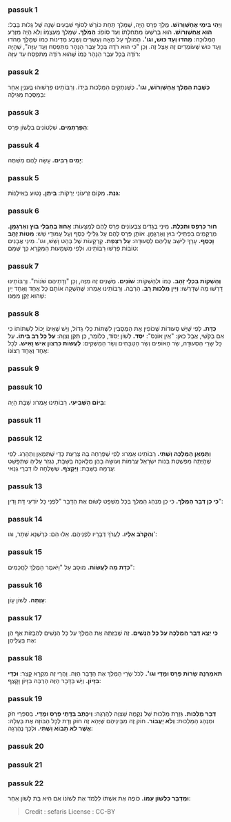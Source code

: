 
### passuk 1
<b>וַיְהִי בִּימֵי אֲחַשְׁוֵרוֹשׁ.</b> מֶלֶךְ פָּרַס הָיָה, שֶׁמָּלַךְ תַּחַת כּוֹרֶשׁ לְסוֹף שִׁבְעִים שָׁנָה שֶׁל גָּלוּת בָּבֶל: 
<b>הוּא אֲחַשְׁוֵרוֹשׁ.</b> הוּא בְרִשְׁעוֹ מִתְּחִלָּתוֹ וְעַד סוֹפוֹ:
<b>הַמֹּלֵךְ.</b> שֶׁמָּלַךְ מֵעַצְמוֹ וְלֹא הָיָה מִזֶּרַע הַמְּלוּכָה:
<b>מֵהֹדּוּ וְעַד כּוּשׁ, וגו'.</b> הַמּוֹלֵךְ עַל מֵאָה וְעֶשְׂרִים וְשֶׁבַע מְדִינוֹת כְּמוֹ שֶׁמָּלַךְ מֵהֹדוּ וְעַד כּוּשׁ שֶׁעוֹמְדִים זֶה אֵצֶל זֶה. וְכֵן "כִּי הוּא רֹדֶה בְּכָל עֵבֶר הַנָּהָר מִתִּפְסַח וְעַד עַזָּה", שֶׁהָיָה רוֹדֶה בְּכָל עֵבֶר הַנָּהָר כְּמוֹ שֶׁהוּא רוֹדֶה מִתִּפְסַח עַד עַזָּה: 

### passuk 2
<b>כְּשֶׁבֶת הַמֶּלֶךְ אֲחַשְׁוֵרוֹשׁ, וגו'.</b> כְּשֶׁנִּתְקַיֵּם הַמַּלְכוּת בְּיָדוֹ. וְרַבּוֹתֵינוּ פֵּרְשׁוּהוּ בְּעִנְיָן אַחֵר בְּמַסֶּכֶת מְגִילָּה:

### passuk 3
<b>הַפַּרְתְּמִים.</b> שִׁלְטוֹנִים בִּלְשׁוֹן פָּרַס:

### passuk 4
<b>יָמִים רַבִּים.</b> עָשָׂה לָהֶם מִשְׁתֶּה:

### passuk 5
<b>גִּנַּת.</b> מְקוֹם זֵרְעוֹנֵי יְרָקוֹת:
<b>בִּיתַן.</b> נָטוּעַ בְּאִילָנוֹת:

### passuk 6
<b>חוּר כַּרְפַּס וּתְכֵלֶת.</b> מִינֵי בְגָדִים צִבְעוֹנִים פֵּרַס לָהֶם לְמַצָּעוֹת:
<b>אָחוּז בְּחַבְלֵי בוּץ וְאַרְגָּמָן.</b> מְרֻקָּמִים בִּפְתִילֵי בוּץ וְאַרְגָּמָן. אוֹתָן פֵּרַס לָהֶם עַל גְּלִילֵי כֶסֶף וְעַל עַמּוּדֵי שֵׁשׁ:
<b>מִטּוֹת זָהָב וָכֶסֶף.</b> עָרַךְ לֵישֵׁב עֲלֵיהֶם לִסְעוּדָה:
<b>עַל רִצְפַת.</b> קַרְקָעוֹת שֶׁל בַּהַט וָשֵׁשׁ, וגו'. מִינֵי אֲבָנִים טוֹבוֹת פֵּרְשׁוּ רַבּוֹתֵינוּ. וּלְפִי מַשְׁמָעוּת הַמִּקְרָא כַּךְ שְׁמָם: 

### passuk 7
<b>וְהַשְׁקוֹת בִּכְלֵי זָהָב.</b> כְּמוֹ וּלְהַשְׁקוֹת:
<b>שׁוֹנִים.</b> מְשֻׁנִּים זֶה מִזֶּה, וְכֵן "וְדָתֵיהֶם שֹׁנוֹת". וְרַבּוֹתֵינוּ דָרְשׁוּ מַה שֶׁדָּרְשׁוּ: 
<b>וְיֵין מַלְכוּת רָב.</b> הַרְבֵּה. וְרַבּוֹתֵינוּ אָמְרוּ: שֶׁהִשְׁקָה אוֹתָם כָּל אֶחָד וְאֶחָד יַיִן שֶׁהוּא זָקֵן מִמֶּנּוּ:

### passuk 8
<b>כַדָּת.</b> לְפִי שֶׁיֵּשׁ סְעוּדוֹת שֶׁכּוֹפִין אֶת הַמְּסֻבִּין לִשְׁתּוֹת כְּלִי גָדוֹל, וְיֵשׁ שֶׁאֵינוֹ יָכוֹל לִשְׁתּוֹתוֹ כִּי אִם בְּקֹשִׁי, אֲבָל כַּאן: "אֵין אוֹנֵס": 
<b>יִסַּד.</b> לְשׁוֹן יְסוֹד, כְּלוֹמַר, כֵּן תִּקֵּן וְצִוָּה: 
<b>עַל כָּל רַב בֵּיתוֹ.</b> עַל כָּל שָׂרֵי הַסְּעוּדָה, שַׂר הָאוֹפִים וְשַׂר הַטַּבָּחִים וְשַׂר הַמַּשְׁקִים: 
<b>לַעֲשׂוֹת כִּרְצוֹן אִישׁ וָאִישׁ.</b> לְכָל אֶחָד וְאֶחָד רְצוֹנוֹ:

### passuk 9

### passuk 10
<b>בַּיּוֹם הַשְּׁבִיעִי.</b> רַבּוֹתֵינוּ אָמְרוּ: שַׁבָּת הָיָה:

### passuk 11

### passuk 12
<b>וַתְּמָאֵן הַמַּלְכָּה וַשְׁתִּי.</b> רַבּוֹתֵינוּ אָמְרוּ: לְפִי שֶׁפָּרְחָה בָהּ צָרַעַת כְּדֵי שֶׁתְּמָאֵן וְתֵהָרֵג. לְפִי שֶׁהָיְתָה מַפְשֶׁטֶת בְּנוֹת יִשְׂרָאֵל עֲרֻמּוֹת וְעוֹשָׂה בָהֶן מְלָאכָה בַּשַּׁבָּת, נִגְזַר עָלֶיהָ שֶׁתִּפָּשֵׁט עֲרֻמָּה בַּשַּׁבָּת: 
<b>וַיִּקְצֹף.</b> שֶׁשָּׁלְחָה לוֹ דִבְרֵי גְנַאי:

### passuk 13
<b>כִּי כֵן דְּבַר הַמֶּלֶךְ.</b> כִּי כֵן מִנְהַג הַמֶּלֶךְ בְּכָל מִשְׁפָּט לָשׂוּם אֶת הַדָּבָר "לִפְנֵי כָּל יוֹדְעֵי דָּת וָדִין": 

### passuk 14
<b>וְהַקָּרֹב אֵלָיו.</b> לַעֲרֹךְ דְּבָרָיו לִפְנֵיהֶם. אֵלּוּ הֵם: כַּרְשְׁנָא שֵׁתָר, וגו': 

### passuk 15
<b>כְּדָת מַה לַּעֲשׂוֹת.</b> מוּסָב עַל "וַיֹּאמֶר הַמֶּלֶךְ לַחֲכָמִים": 

### passuk 16
<b>עָוְתָה.</b> לְשׁוֹן עָו‍ֹן:

### passuk 17
<b>כִּי יֵצֵא דְבַר הַמַּלְכָּה עַל כָּל הַנָּשִׁים.</b> זֶה שֶׁבִּזְּתָה אֶת הַמֶּלֶךְ עַל כָּל הַנָּשִׁים לְהַבְזוֹת אַף הֵן אֶת בַּעֲלֵיהֶן:

### passuk 18
<b>תּאמַרְנָה שָׂרוֹת פָּרַס וּמָדַי וגו'.</b> לְכֹל שָׂרֵי הַמֶּלֶךְ אֶת הַדָּבָר הַזֶּה. וַהֲרֵי זֶה מִקְרָא קָצֵר:
<b>וּכְדַי בִּזָּיוֹן.</b> וְיֵשׁ בַּדָּבָר הַזֶּה הַרְבֵּה בִזָּיוֹן וָקָצֶף:

### passuk 19
<b>דְבַר מַלְכוּת.</b> גְּזֵרַת מַלְכוּת שֶׁל נְקָמָה שֶׁצִּוָּה לְהָרְגָהּ:
<b>וְיִכָּתֵב בְּדָתֵי פָרַס וּמָדַי.</b> בְּסִפְרֵי חֹק וּמִנְהַג הַמַּלְכוּת:
<b>וְלֹא יַעֲבוֹר.</b> חוֹק זֶה מִבֵּינֵיהֶם שֶׁיְּהֵא זֶה חוֹק וְדָת לְכָל הַבּוֹזָה אֶת בַּעְלָהּ:
<b>אֲשֶׁר לֹא תָבוֹא וַשְׁתִּי.</b> וּלְכַךְ נֶהֶרְגָה:

### passuk 20

### passuk 21

### passuk 22
<b>וּמְדַבֵּר כִּלְשׁוֹן עַמּוֹ.</b> כּוֹפֶה אֶת אִשְׁתּוֹ לִלְמֹד אֶת לְשׁוֹנוֹ אִם הִיא בַּת לָשׁוֹן אַחֵר:

>Credit : sefaris
>License : CC-BY